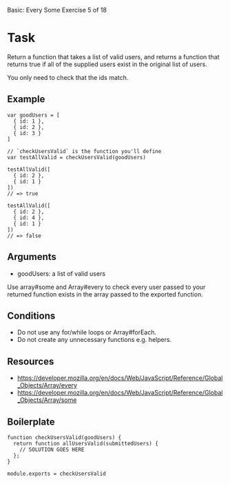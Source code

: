 Basic: Every Some
Exercise 5 of 18


# Task

Return a function that takes a list of valid users, and returns a function that returns true if all of the supplied users exist in the original list of users.

You only need to check that the ids match.

## Example

    var goodUsers = [
      { id: 1 },
      { id: 2 },
      { id: 3 }
    ]
    
    // `checkUsersValid` is the function you'll define
    var testAllValid = checkUsersValid(goodUsers)
    
    testAllValid([
      { id: 2 },
      { id: 1 }
    ])
    // => true
    
    testAllValid([
      { id: 2 },
      { id: 4 },
      { id: 1 }
    ])
    // => false

## Arguments

* goodUsers: a list of valid users

Use array#some and Array#every to check every user passed to your returned function exists in the array passed to the exported function.

## Conditions

* Do not use any for/while loops or Array#forEach.
* Do not create any unnecessary functions e.g. helpers.

## Resources

* https://developer.mozilla.org/en/docs/Web/JavaScript/Reference/Global_Objects/Array/every
* https://developer.mozilla.org/en/docs/Web/JavaScript/Reference/Global_Objects/Array/some

## Boilerplate

    function checkUsersValid(goodUsers) {
      return function allUsersValid(submittedUsers) {
        // SOLUTION GOES HERE
      };
    }
    
    module.exports = checkUsersValid

